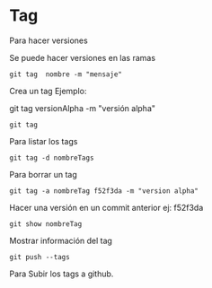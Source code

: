 # Tag

Para hacer versiones

Se puede hacer versiones en las ramas

``` git
git tag  nombre -m "mensaje" 
```
 Crea un tag
 Ejemplo:

git tag versionAlpha -m "versión alpha"

``` git
git tag
```
Para listar los tags

``` git
git tag -d nombreTags
```
Para borrar un tag

``` git
git tag -a nombreTag f52f3da -m "version alpha"
```
Hacer una versión en un commit anterior ej: f52f3da

``` git
git show nombreTag
```
 Mostrar información del tag

 ``` git
git push --tags
```
Para Subir los tags a github.
